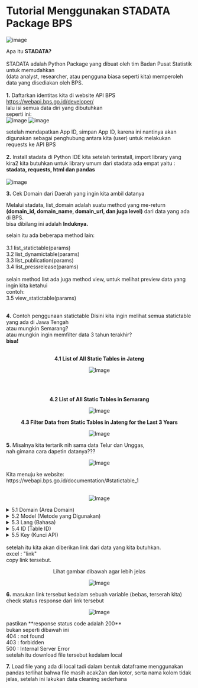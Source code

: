 # Tutorial Menggunakan STADATA Package BPS
![image](https://github.com/syaerulid/stadata_bps_tutor/assets/119069839/4311c297-6062-42d1-ab5d-8819fe533db7)

Apa itu **STADATA?**
<br><br>
STADATA adalah Python Package yang dibuat oleh tim Badan Pusat Statistik untuk memudahkan <br>(data analyst, researcher, atau pengguna biasa seperti kita) memperoleh data yang disediakan oleh BPS.
<br><br>
**1.** Daftarkan identitas kita di website API BPS<br>
https://webapi.bps.go.id/developer/<br>
lalu isi semua data diri yang dibutuhkan<br>
seperti ini:<br>
![image](https://github.com/syaerulid/stadata_bps_tutor/assets/119069839/c5c5e579-e378-461e-9bf8-969a39387e94)
![image](https://github.com/syaerulid/stadata_bps_tutor/assets/119069839/7eb48869-0bdb-4dc1-a378-d70711d6f8af)

setelah mendapatkan App ID, simpan App ID, karena ini nantinya akan digunakan sebagai penghubung antara kita (user) untuk melakukan requests ke API BPS
<br><br>
**2.** Install stadata di Python IDE kita
setelah terinstall, import library yang kira2 kita butuhkan
untuk library umum dari stadata ada empat yaitu :<br>
**stadata, requests, html dan pandas**
<br><br>
![image](https://github.com/syaerulid/stadata_bps_tutor/assets/119069839/7b6d16dc-2eab-4f04-b2e2-edcbdf823ab6)

**3.** Cek Domain dari Daerah yang ingin kita ambil datanya

Melalui stadata, list_domain adalah suatu method yang me-return<br>
**(domain_id, domain_name, domain_url, dan juga level)**
dari data yang ada di BPS.<br>
bisa dibilang ini adalah **Induknya.**

selain itu ada beberapa method lain:
<br><br>
3.1 list_statictable(params)<br>
3.2 list_dynamictable(params)<br>
3.3 list_publication(params)<br>
3.4 list_pressrelease(params)<br>
<br>
selain method list ada juga method view, untuk melihat preview data yang ingin kita ketahui<br>
contoh:<br>
3.5 view_statictable(params)<br><br>

**4.** Contoh penggunaan statictable
Disini kita ingin melihat semua statictable yang ada di Jawa Tengah<br>
atau mungkin Semarang?<br>
atau mungkin ingin memfilter data 3 tahun terakhir?<br>
**bisa!**<br><br>
<p align="center"><strong>4.1 List of All Static Tables in Jateng</strong></p>
<p align="center">
  <img src="https://github.com/syaerulid/stadata_bps_tutor/assets/119069839/2de32781-640b-4b12-bd7e-8c2bc719693d" alt="Image">
</p>
<br><br>
<p align="center"><strong>4.2 List of All Static Tables in Semarang</strong></p>
<p align="center">
  <img src="https://github.com/syaerulid/stadata_bps_tutor/assets/119069839/f486ce54-24f8-455b-946b-7c12770cb139" alt="Image">
</p>
<p align="center"><strong>4.3 Filter Data from Static Tables in Jateng for the Last 3 Years</strong></p>
<p align="center">
  <img src="https://github.com/syaerulid/stadata_bps_tutor/assets/119069839/166f1880-b443-4a5c-9e59-eb5253728be1" alt="Image">
</p>

**5**. Misalnya kita tertarik nih sama data Telur dan Unggas,<br>
nah gimana cara dapetin datanya???<br>
<p align="center">
  <img src="https://github.com/syaerulid/stadata_bps_tutor/assets/119069839/401a5cdd-100c-4d3c-a4be-144709879d8a" alt="Image">
</p>
Kita menuju ke website:<br>
https://webapi.bps.go.id/documentation/#statictable_1
<br><br>
<p align="center"><img src="https://github.com/syaerulid/stadata_bps_tutor/assets/119069839/1012a325-1b1a-4a15-a450-5b76f38835b1" alt="Image"></p>
<details>
  <summary>5.1 Domain (Area Domain)</summary>
  <p>Domain adalah nomer domain dari daerah yang ingin Anda telusuri.</p>
</details>
<details>
  <summary>5.2 Model (Metode yang Digunakan)</summary>
  <p>Model merujuk pada metode yang Anda gunakan.</p>
</details>
<details>
  <summary>5.3 Lang (Bahasa)</summary>
  <p>Lang merujuk pada bahasa, baik Indonesia (ind) atau Inggris (eng).</p>
</details>

<details>
  <summary>5.4 ID (Table ID)</summary>
  <p>ID adalah tabel ID yang sedang Anda gunakan.</p>
</details>

<details>
  <summary>5.5 Key (Kunci API)</summary>
  <p>Key adalah kunci API Anda.</p>
</details>
<br>
setelah itu kita akan diberikan link dari data yang kita butuhkan.<br>
excel : "link"<br>
copy link tersebut.
<p align="center">Lihat gambar dibawah agar lebih jelas</p>
<p align="center">
  <img src="https://github.com/syaerulid/stadata_bps_tutor/assets/119069839/586b3cf0-ed8a-4d3a-abd1-6d33c35fee20" alt="Image">
</p>

**6.** masukan link tersebut kedalam sebuah variable (bebas, terserah kita)<br>
check status response dari link tersebut<br>
<p align="center">
  <img src="https://github.com/syaerulid/stadata_bps_tutor/assets/119069839/ee71499e-f3e8-4006-acf7-b4700dbdeb2e" alt="Image">
</p>
pastikan **response status code adalah 200**<br>
bukan seperti dibawah ini<br>
404 : not found<br>
403 : forbidden<br>
500 : Internal Server Error<br>
setelah itu download file tersebut kedalam local<br>

**7.** Load file yang ada di local tadi dalam bentuk dataframe menggunakan pandas
terlihat bahwa file masih acak2an dan kotor, serta nama kolom tidak jelas, setelah ini lakukan data cleaning sederhana










